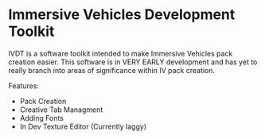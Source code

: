 # Immersive Vehicles Development Toolkit
 IVDT is a software toolkit intended to make Immersive Vehicles pack creation easier. This software is in VERY EARLY development and has yet to really branch into areas of significance within IV pack creation.

Features:
- Pack Creation
- Creative Tab Managment
- Adding Fonts
- In Dev Texture Editor (Currently laggy)
